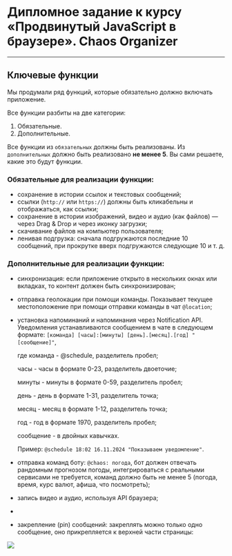 # Дипломное задание к курсу «Продвинутый JavaScript в браузере». Chaos Organizer
---

## Ключевые функции

Мы продумали ряд функций, которые обязательно должно включать приложение.

Все функции разбиты на две категории:
1. Обязательные.
1. Дополнительные.

Все функции из `обязательных` должны быть реализованы.
Из `дополнительных` должно быть реализовано **не менее 5**. Вы сами решаете, какие это будут функции.

### Обязательные для реализации функции:

* сохранение в истории ссылок и текстовых сообщений;
* ссылки (`http://` или `https://`) должны быть кликабельны и отображаться, как ссылки;
* сохранение в истории изображений, видео и аудио (как файлов) — через Drag & Drop и через иконку загрузки;
* скачивание файлов на компьютер пользователя;
* ленивая подгрузка: сначала подгружаются последние 10 сообщений, при прокрутке вверх подгружаются следующие 10 и т. д.

### Дополнительные для реализации функции:

* синхронизация: если приложение открыто в нескольких окнах или вкладках, то контент должен быть синхронизирован;
* отправка геолокации при помощи команды. Показывает текущее местоположение при помощи отправки команды в чат `@location`;
* установка напоминаний и напоминания через Notification API. Уведомления устанавливаются сообщением в чате в следующем формате: `[команда] [часы]:[минуты] [день].[месяц].[год] "[сообщение]"`,

  где команда - @schedule, разделитель пробел;

  часы - часы в формате 0-23, разделитель двоеточие;

  минуты - минуты в формате 0-59, разделитель пробел;

  день - день в формате 1-31, разделитель точка;

  месяц - месяц в формате 1-12, разделитель точка;

  год - год в формате 1970, разделитель пробел;

  сообщение - в двойных кавычках.
  
  Пример: `@schedule 18:02 16.11.2024 "Показываем уведомление"`.


* отправка команд боту: `@chaos: погода`, бот должен отвечать рандомным прогнозом погоды, интегрироваться с реальными сервисами не требуется, команд должно быть не менее 5 (погода, время, курс валют, афиша, что посмотреть);
* запись видео и аудио, используя API браузера;
* 
* закрепление (pin) сообщений: закреплять можно только одно сообщение, оно прикрепляется к верхней части страницы:

![](https://i.imgur.com/1ZANTr0.png)
